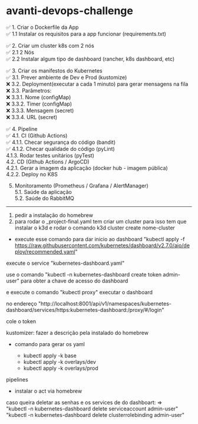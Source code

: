 # avanti-devops-challenge


✅ 1. Criar o Dockerfile da App  <br>
✅ 1.1 Instalar os requisitos para a app funcionar (requirements.txt) 

✅ 2. Criar um cluster k8s com 2 nós<br>
✅ 2.1 2 Nós<br>
✅ 2.2 Instalar algum tipo de dashboard (rancher, k8s dashboard, etc)<br>

✅ 3. Criar os manifestos do Kubernetes<br>
✅ 3.1. Prever ambiente de Dev e Prod (kustomize)<br>
❌ 3.2. Deployment(executar a cada 1 minuto) para gerar mensagens na fila<br>
❌ 3.3. Parâmetros:<br> 
❌ 3.3.1. Nome (configMap)<br> 
❌ 3.3.2. Timer (configMap)<br> 
❌ 3.3.3. Mensagem (secret)<br> 
❌ 3.3.4. URL (secret)<br> 

✅ 4. Pipeline<br>
✅ 4.1. CI (Github Actions)<br>
✅ 4.1.1. Checar segurança do código (bandit)<br>
✅ 4.1.2. Checar qualidade do código (pyLint)<br>
4.1.3. Rodar testes unitários (pyTest)<br>
4.2. CD  (Github Actions / ArgoCD)<br>
4.2.1. Gerar a imagem da aplicação (docker hub - imagem pública)<br>
4.2.2. Deploy no K8S<br>

5. Monitoramento (Prometheus / Grafana / AlertManager)<br>
5.1. Saúde da aplicação<br>
5.2. Saúde do RabbitMQ<br>





----------------------------

1. pedir a instalação do homebrew
2. para rodar o _project-final.yaml tem criar um cluster 
para isso tem que instalar o k3d e rodar o comando k3d cluster create nome-cluster

- execute esse comando para dar inicio ao dashboard "kubectl apply -f https://raw.githubusercontent.com/kubernetes/dashboard/v2.7.0/aio/deploy/recommended.yaml"

execute o service "kubernetes-dashboard.yaml"

use o comando "kubectl -n kubernetes-dashboard create token admin-user" para obter
a chave de acesso do dashboard


e execute o comando "kubectl proxy" executar o dashboard 

no endereço "http://localhost:8001/api/v1/namespaces/kubernetes-dashboard/services/https:kubernetes-dashboard:/proxy/#/login"

cole o token





kustomizer: fazer a descrição pela instalado do homebrew 
- comando para gerar os yaml 

    - kubectl apply -k base
    - kubectl apply -k overlays/dev
    - kubectl apply -k overlays/prod




pipelines
 - instalar o act via homebrew




caso queira deletar as senhas e os services de do dashboart: => <br />
"kubectl -n kubernetes-dashboard delete serviceaccount admin-user"<br />
"kubectl -n kubernetes-dashboard delete clusterrolebinding admin-user"



